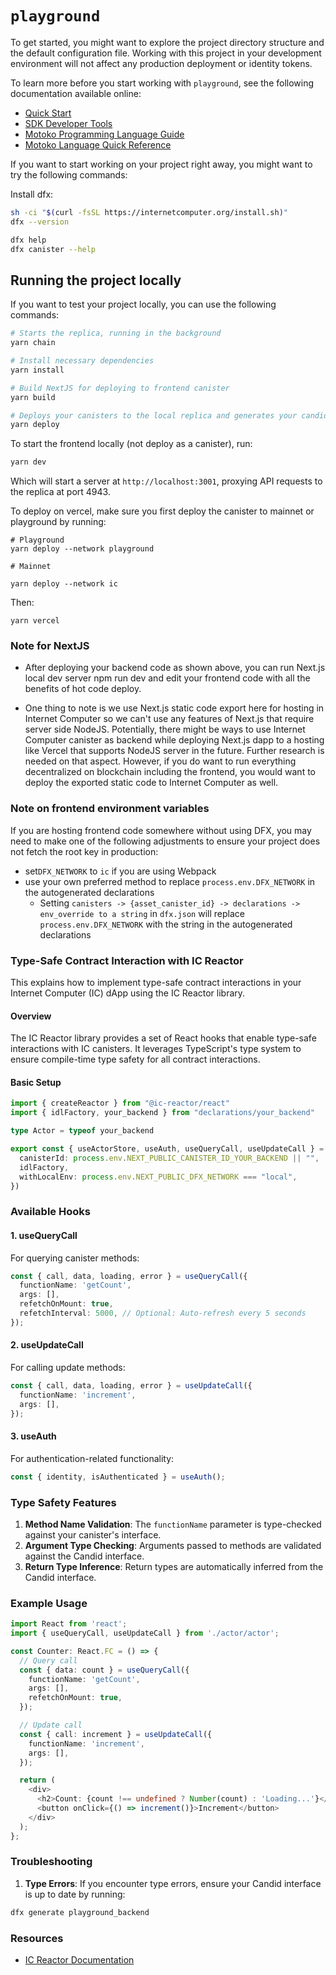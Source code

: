 # `playground`

To get started, you might want to explore the project directory structure and the default configuration file. Working with this project in your development environment will not affect any production deployment or identity tokens.

To learn more before you start working with `playground`, see the following documentation available online:

- [Quick Start](https://internetcomputer.org/docs/current/developer-docs/setup/deploy-locally)
- [SDK Developer Tools](https://internetcomputer.org/docs/current/developer-docs/setup/install)
- [Motoko Programming Language Guide](https://internetcomputer.org/docs/current/motoko/main/motoko)
- [Motoko Language Quick Reference](https://internetcomputer.org/docs/current/motoko/main/language-manual)

If you want to start working on your project right away, you might want to try the following commands:

Install dfx:

```bash
sh -ci "$(curl -fsSL https://internetcomputer.org/install.sh)"
dfx --version
```

```bash
dfx help
dfx canister --help
```

## Running the project locally

If you want to test your project locally, you can use the following commands:

```bash
# Starts the replica, running in the background
yarn chain

# Install necessary dependencies
yarn install

# Build NextJS for deploying to frontend canister
yarn build

# Deploys your canisters to the local replica and generates your candid interface
yarn deploy
```

To start the frontend locally (not deploy as a canister), run:

```bash
yarn dev
```

Which will start a server at `http://localhost:3001`, proxying API requests to the replica at port 4943.

To deploy on vercel, make sure you first deploy the canister to mainnet or playground by running:

```
# Playground
yarn deploy --network playground

# Mainnet

yarn deploy --network ic
```

Then:
```
yarn vercel
```

### Note for NextJS

- After deploying your backend code as shown above, you can run Next.js local dev server npm run dev and edit your frontend code with all the benefits of hot code deploy.

- One thing to note is we use Next.js static code export here for hosting in Internet Computer so we can't use any features of Next.js that require server side NodeJS. Potentially, there might be ways to use Internet Computer canister as backend while deploying Next.js dapp to a hosting like Vercel that supports NodeJS server in the future. Further research is needed on that aspect. However, if you do want to run everything decentralized on blockchain including the frontend, you would want to deploy the exported static code to Internet Computer as well.



### Note on frontend environment variables

If you are hosting frontend code somewhere without using DFX, you may need to make one of the following adjustments to ensure your project does not fetch the root key in production:

- set`DFX_NETWORK` to `ic` if you are using Webpack
- use your own preferred method to replace `process.env.DFX_NETWORK` in the autogenerated declarations
  - Setting `canisters -> {asset_canister_id} -> declarations -> env_override to a string` in `dfx.json` will replace `process.env.DFX_NETWORK` with the string in the autogenerated declarations

### Type-Safe Contract Interaction with IC Reactor

This explains how to implement type-safe contract interactions in your Internet Computer (IC) dApp using the IC Reactor library.

#### Overview

The IC Reactor library provides a set of React hooks that enable type-safe interactions with IC canisters. It leverages TypeScript's type system to ensure compile-time type safety for all contract interactions.

#### Basic Setup

```typescript
import { createReactor } from "@ic-reactor/react"
import { idlFactory, your_backend } from "declarations/your_backend"

type Actor = typeof your_backend

export const { useActorStore, useAuth, useQueryCall, useUpdateCall } = createReactor<Actor>({
  canisterId: process.env.NEXT_PUBLIC_CANISTER_ID_YOUR_BACKEND || "",
  idlFactory,
  withLocalEnv: process.env.NEXT_PUBLIC_DFX_NETWORK === "local",
})
```

### Available Hooks

#### 1. useQueryCall
For querying canister methods:

```typescript
const { call, data, loading, error } = useQueryCall({
  functionName: 'getCount',
  args: [],
  refetchOnMount: true,
  refetchInterval: 5000, // Optional: Auto-refresh every 5 seconds
});
```

#### 2. useUpdateCall
For calling update methods:

```typescript
const { call, data, loading, error } = useUpdateCall({
  functionName: 'increment',
  args: [],
});
```

#### 3. useAuth
For authentication-related functionality:

```typescript
const { identity, isAuthenticated } = useAuth();
```

### Type Safety Features

1. **Method Name Validation**: The `functionName` parameter is type-checked against your canister's interface.
2. **Argument Type Checking**: Arguments passed to methods are validated against the Candid interface.
3. **Return Type Inference**: Return types are automatically inferred from the Candid interface.

### Example Usage

```typescript
import React from 'react';
import { useQueryCall, useUpdateCall } from './actor/actor';

const Counter: React.FC = () => {
  // Query call
  const { data: count } = useQueryCall({
    functionName: 'getCount',
    args: [],
    refetchOnMount: true,
  });

  // Update call
  const { call: increment } = useUpdateCall({
    functionName: 'increment',
    args: [],
  });

  return (
    <div>
      <h2>Count: {count !== undefined ? Number(count) : 'Loading...'}</h2>
      <button onClick={() => increment()}>Increment</button>
    </div>
  );
};
```

### Troubleshooting

1. **Type Errors**: If you encounter type errors, ensure your Candid interface is up to date by running:
```bash
dfx generate playground_backend
```

### Resources

- [IC Reactor Documentation](https://github.com/B3Pay/ic-reactor)
